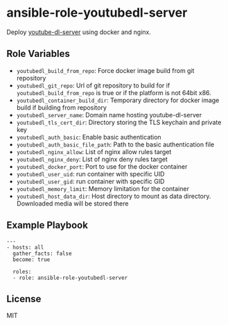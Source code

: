 ansible-role-youtubedl-server
=========

Deploy [youtube-dl-server](https://github.com/nbr23/youtube-dl-server) using
docker and nginx.

Role Variables
--------------

- `youtubedl_build_from_repo`: Force docker image build from git repository
- `youtubedl_git_repo`: Url of git repository to build for if
  `youtubedl_build_from_repo` is true or if the platform is not 64bit x86.
- `youtubedl_container_build_dir`: Temporary directory for docker image build
  if building from repository
- `youtubedl_server_name`: Domain name hosting youtube-dl-server
- `youtubedl_tls_cert_dir`: Directory storing the TLS keychain and private key
- `youtubedl_auth_basic`: Enable basic authentication
- `youtubedl_auth_basic_file_path`: Path to the basic authentication file
- `youtubedl_nginx_allow`: List of nginx allow rules target
- `youtubedl_nginx_deny`: List of nginx deny rules target
- `youtubedl_docker_port`: Port to use for the docker container
- `youtubedl_user_uid`: run container with specific UID
- `youtubedl_user_gid`: run container with specific GID
- `youtubedl_memory_limit`: Memory limitation for the container
- `youtubedl_host_data_dir`: Host directory to mount as data directory.
  Downloaded media will be stored there

Example Playbook
----------------

```
---
- hosts: all
  gather_facts: false
  become: true

  roles:
  - role: ansible-role-youtubedl-server
```


License
-------

MIT
